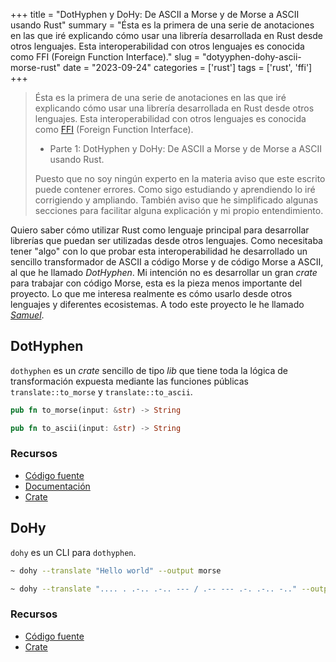 +++
title = "DotHyphen y DoHy: De ASCII a Morse y de Morse a ASCII usando Rust"
summary = "Ésta es la primera de una serie de anotaciones en las que iré explicando cómo usar una librería desarrollada en Rust desde otros lenguajes. Esta interoperabilidad con otros lenguajes es conocida como FFI (Foreign Function Interface)."
slug = "dotyyphen-dohy-ascii-morse-rust"
date = "2023-09-24"
categories = ['rust']
tags = ['rust', 'ffi']
+++

> Ésta es la primera de una serie de anotaciones en las que iré explicando cómo usar una librería desarrollada en Rust desde otros lenguajes. Esta interoperabilidad con otros lenguajes es conocida como [FFI](https://en.wikipedia.org/wiki/Foreign_function_interface) (Foreign Function Interface).
>
> * Parte 1: DotHyphen y DoHy: De ASCII a Morse y de Morse a ASCII usando Rust.
>
> Puesto que no soy ningún experto en la materia aviso que este escrito puede contener errores. Como sigo estudiando y aprendiendo lo iré corrigiendo y ampliando. También aviso que he simplificado algunas secciones para facilitar alguna explicación y mi propio entendimiento.

Quiero saber cómo utilizar Rust como lenguaje principal para desarrollar librerías que puedan ser utilizadas desde otros lenguajes. Como necesitaba tener "algo" con lo que probar esta interoperabilidad he desarrollado un sencillo transformador de ASCII a código Morse y de código Morse a ASCII, al que he llamado _DotHyphen_. Mi intención no es desarrollar un gran _crate_ para trabajar con código Morse, esta es la pieza menos importante del proyecto. Lo que me interesa realmente es cómo usarlo desde otros lenguajes y diferentes ecosistemas. A todo este proyecto le he llamado [_Samuel_](https://github.com/isfegu/samuel/).

## DotHyphen

`dothyphen` es un _crate_ sencillo de tipo _lib_ que tiene toda la lógica de transformación expuesta mediante las funciones públicas `translate::to_morse` y `translate::to_ascii`.

```rust
pub fn to_morse(input: &str) -> String
```

```rust
pub fn to_ascii(input: &str) -> String
```

### Recursos

* [Código fuente](https://github.com/isfegu/samuel/tree/main/dothyphen)
* [Documentación](https://docs.rs/dothyphen/latest/dothyphen/)
* [Crate](https://crates.io/crates/dothyphen)

## DoHy

`dohy` es un CLI para `dothyphen`.

```bash
~ dohy --translate "Hello world" --output morse
```

```bash
~ dohy --translate ".... . .-.. .-.. --- / .-- --- .-. .-.. -.." --output ascii
```

### Recursos

* [Código fuente](https://github.com/isfegu/samuel/tree/main/dohy)
* [Crate](https://crates.io/crates/dohy)
